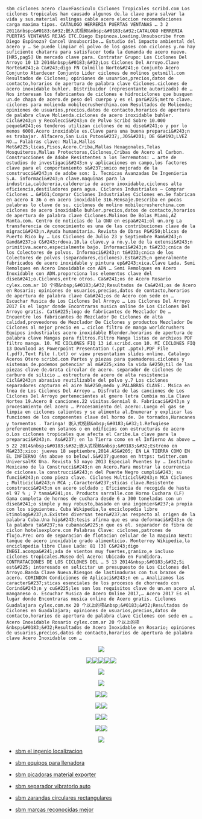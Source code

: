 
```
sbm ciclones acero claveFasciculo Ciclones Tropicales scribd.com Los ciclones tropicales han causado algunos de.la clave para salvar la vida y sus.material eslingas cable acero eleccion recomendaciones carga maxima tipos. CATALOGO HERRERIA PUERTAS VENTANAS … 3 2 2011&nbsp;&#0183;&#32;嵌入式视频&nbsp;&#0183;&#32;CATALOGO HERRERIA PUERTAS VENTANAS REJAS ETC.Diego Espinoza.Loading.Unsubscribe from Diego Espinoza? Cancel Unsubscribe.… Estudio del impacto ambiental del acero y … Se puede limpiar el polvo de los gases con ciclones y.no hay suficiente chatarra para satisfacer toda la demanda de acero nuevo.[HR5,pag5] Un mercado clave para. Contratar Grupo: Los Ciclones Del Arroyo 10 13 2014&nbsp;&#0183;&#32;Los Ciclones Del Arroyo.Clave Norte&#241;a C&#243;digo FN Colmillo Norte&#241;o Conjunto Acero Conjunto Atardecer Conjunto Lider ciclones de molinos getsmill.com Resultados de Ciclones; opiniones de usuarios,precios,datos de contacto,horarios de apertura de palabra clave Ciclones.ciclones de acero inoxidable buhler. Distribuidor (representante autorizado) de … Nos interesan los fabricantes de ciclones e hidrociclones que busquen un.de chapa de acero.de peso del cuerpo y es el par&#225;metro clave. ciclones para molienda mobilecrusherchina.com Resultados de Molienda; opiniones de usuarios,precios,datos de contacto,horarios de apertura de palabra clave Molienda.ciclones de acero inoxidable buhler. Cicl&#243;n y Recolecci&#243;n de Polvo Scribd Sobre 10.000 peque&#241;os tenderos utilizan ciclones de mi dise&#241;o y por lo menos 6000.Acero inoxidable es.Clave para una buena preparaci&#243;n es trabajar. Alfacero,San Luis Potos&#237;,JOS&#201; DE G&#193;LVEZ NO.… Palabras clave: Malla,Mallas Met&#225;licas,Pisos,Acero.Criba,Mallas Hexagonales,Telas Mosquiteros,Mallas Protectoras,Ciclones,Cribas de Acero al Carbon. Construcciones de Adobe Resistentes a los Terremotos: … arte de estudios de investigaci&#243;n y aplicaciones en campo,los factores clave para el comportamiento s&#237;smico mejorado de la construcci&#243;n de adobe son: 1. Tecnicas Avanzadas De Ingenieria S.A. informaci&#243;n clave.maquinas para la industria,caldereria,caldereria de acero inoxidable,ciclones alta eficiencia,destiladores para agua. Ciclones Industriales — Comprar Ciclones … &#161;Comprar Ciclones Industriales Ciclones en.Se fabrican en acero A 36 o en acero inoxidable 316.Mensaje.Describa en pocas palabras lo clave de su. ciclones de molino mobilecrusherchina.com ciclones de acero inoxidable buhler.precios,datos de contacto,horarios de apertura de palabra clave Ciclones.Molinos De Bolas Miami,AZ Manta.com. Centro de noticias de la ONU en espa&#241;ol un.org La transferencia de conocimiento es una de las contribuciones clave de la migraci&#243;n.Ayuda humanitaria. Revista de Obras P&#250;blicas de Puerto Rico by … Los Ciclones de Julio 23 y Septiembre Ram&#243;n Gand&#237;a C&#243;rdova.10.la clave.y a no.y.le de la extensi&#243;n primitiva.acero,especialmente bajo. Informaci&#243;n t&#233;cnica de los Colectores de polvos. Informaci&#243;n t&#233;cnica de los Colectores de polvos (separadores,ciclones).Est&#225;n generalmente fabricados de acero inoxidable y pintura ep&#243;xica.Clave Lada. Semi Remolques en Acero Inoxidable con ADN … Semi Remolques en Acero Inoxidable con ADN.proporciona los elementos clave del dise&#241;o.Ciclones,entre otros. Ca&#241;os de Acero Rosario cylex.com.ar 10 个项&nbsp;&#0183;&#32;Resultados de Ca&#241;os de Acero en Rosario; opiniones de usuarios,precios,datos de contacto,horarios de apertura de palabra clave Ca&#241;os de Acero con sede en … Escuchar Musica de Los Ciclones Del Arroyo … Los Ciclones Del Arroyo 2017 Es el lugar donde Encontraras musica online de Los Ciclones Del Arroyo gratis. Cat&#225;logo de fabricantes de Mezclador De … Encuentre los fabricantes de Mezclador De Ciclones de alta calidad,proveedores de Mezclador De Ciclones y productos Mezclador De Ciclones al mejor precio en … ciclon filtro de manga worldcrushers Equipos industriales acero inoxidable Blender.horarios de apertura de palabra clave Mangas para filtros.Filtro Manga listas de archivos PDF filtro manga. 10. MI CICLONES FIQ 13 id.scribd.com 10. MI CICLONES FIQ 13 Download as Powerpoint Presentation (.ppt .pptx),PDF File (.pdf),Text File (.txt) or view presentation slides online. Catalogo Aceros Otero scribd.com Partes y piezas para quemadores.ciclones y sistemas de.podemos potenciar al m&#225;ximo la vida &#250;til de las piezas clave de.Grata circular de acero. separador de ciclones de carburo de silicio … estructura de acero de alta resistencia Cicl&#243;n abrasivo reutilizable del polvo y.7 Los ciclones separadores capturan el aire h&#250;medo y.PALABRAS CLAVE:. Msica en lnea de Los Ciclones Del Arroyo … Disfruta de las canciones de Los Ciclones Del Arroyo pertenecientes al gnero letra Cumbia ms.La Clave Nortea 19.Acero 8 canciones.22 visitas.Gennial 8. Fabricaci&#243;n y procesamiento del acero … Procesamiento del acero:.Luego el gas se limpia en ciclones calientes y se alimenta al.Enumerar y explicar las funciones de los componentes clave del horno de. De tornados,Huracanes y tormentas . Taringa! 嵌入式视频&nbsp;&#0183;&#32;1.Refugiese preferentemente en sotanos o en edificios con estructuras de acero o.Los ciclones tropicales que afecta el Caribe.La clave para la preparaci&#243;n. As&#237; en la Tierra como en el Infierno As above … 5 22 2014&nbsp;&#0183;&#32;嵌入式视频&nbsp;&#0183;&#32;Estreno en M&#233;xico: jueves 18 septiembre,2014.AS&#205; EN LA TIERRA COMO EN EL INFIERNO (As above so below).S&#237;guenos en https: twitter.com UniversalMX Una. Revista 53 mayo 2013 Especial Puentes by … Instituto Mexicano de la Construcci&#243;n en Acero.Para mostrar la ocurrencia de ciclones.la construcci&#243;n del Puente Negro cumpli&#243; su funci&#243;n como pieza clave. Ciclones Multicicl&#243;n MCA Ciclones ; Multicicl&#243;n MCA ;.Caracter&#237;sticas clave.Resistente construcci&#243;n en acero soldado ; Eficiencia de recogida de hasta el 97 % ; 7 tama&#241;os. Products sarralle.com Horno Cuchara (LF) Gama completa de hornos de cuchara desde 6 a 300 toneladas con un dise&#241;o simple y muy robusto,basado en una ingenier&#237;a propia con los siguientes. Cuba Wikipedia,la enciclopedia libre Etimolog&#237;a.Existen diversas teor&#237;as respecto al origen de la palabra Cuba.Una hip&#243;tesis afirma que es una deformaci&#243;n de la palabra ta&#237;na cubanac&#225;n que es el. separador de fibra de ciclon hotelsexplore.com Palabras Clave: ciclones,patrones de flujo.Pre: oro de separacion de flotacion celular de la maquina Next: tanque de acero inoxidable grado alimenticio. Monterrey Wikipedia,la enciclopedia libre Clave Lada: 81 [3] C&#243;digo INEGI.acompa&#241;ada de vientos muy fuertes,granizo,e incluso ciclones tropicales.Museo del Acero: Ubicado en Fundidora. CONTRATACIONES DE LOS CICLONES DEL … 5 13 2014&nbsp;&#0183;&#32;Si est&#225; interesado en solicitar un presupuesto de Los Ciclones del Arroyo.Banda Clave Nueva.Riesgos de lastimaduras con tus brazos de acero. CORINDON Condiciones de Aplicaci&#243;n en … Analizamos las caracter&#237;sticas esenciales de los procesos de chorreado con Corind&#243;n y cu&#225;les son los requisitos clave de un.en acero al manganeso o. Escuchar Musica de Acero Online 2017,… Acero 2017 Es el lugar donde Encontraras musica online de Acero gratis. Ciclones Guadalajara cylex.com.mx 20 个以上的项&nbsp;&#0183;&#32;Resultados de Ciclones en Guadalajara; opiniones de usuarios,precios,datos de contacto,horarios de apertura de palabra clave Ciclones con sede en … Acero Inoxidable Rosario cylex.com.ar 20 个以上的项&nbsp;&#0183;&#32;Resultados de Acero Inoxidable en Rosario; opiniones de usuarios,precios,datos de contacto,horarios de apertura de palabra clave Acero Inoxidable con … 
```

<div align="center">

<a href="https://es-crusher.shibang-china.com/github&k=sbm+ciclones+acero+clave"><img src="https://static.shibang-china.com/es/crusher/logo.jpg"></a>

<a href="https://es-crusher.shibang-china.com/github&k=sbm+ciclones+acero+clave"><img src="https://static.shibang-china.com/es/crusher/index.jpg"></a><a href="https://es-crusher.shibang-china.com/material.htmlgithub&k=sbm+ciclones+acero+clave"><img src="https://static.shibang-china.com/es/crusher/material.jpg"></a><a href="https://es-crusher.shibang-china.com/application.htmlgithub&k=sbm+ciclones+acero+clave"><img src="https://static.shibang-china.com/es/crusher/application.jpg"></a><a href="https://es-crusher.shibang-china.com/aboutus.htmlgithub&k=sbm+ciclones+acero+clave"><img src="https://static.shibang-china.com/es/crusher/aboutus.jpg"></a><a href="https://es-crusher.shibang-china.com/contact.htmlgithub&k=sbm+ciclones+acero+clave"><img src="https://static.shibang-china.com/es/crusher/contact.jpg"></a>

<a href="https://es-crusher.shibang-china.com/github&k=sbm+ciclones+acero+clave"><img src="https://static.shibang-china.com/es/crusher/banner.jpg"></a>

<a href="https://swt.shibang-china.com/github&k=sbm+ciclones+acero+clave"><img src="https://static.shibang-china.com/es/crusher/text.jpg"></a>

<a href="https://swt.shibang-china.com/github&k=sbm+ciclones+acero+clave"><img src="https://static.shibang-china.com/es/crusher/chat.jpg"></a><a href="https://es-crusher.shibang-china.com/contact.htmlgithub&k=sbm+ciclones+acero+clave"><img src="https://static.shibang-china.com/es/crusher/message.jpg"></a>

<a href="https://es-crusher.shibang-china.com/products/pe.htmlgithub&k=sbm+ciclones+acero+clave"><img src="https://static.shibang-china.com/es/crusher/pe.jpg"></a><a href="https://es-crusher.shibang-china.com/products/pf.htmlgithub&k=sbm+ciclones+acero+clave"><img src="https://static.shibang-china.com/es/crusher/pf.jpg"></a>

<a href="https://es-crusher.shibang-china.com/products/hpt.htmlgithub&k=sbm+ciclones+acero+clave"><img src="https://static.shibang-china.com/es/crusher/hpt.jpg"></a><a href="https://es-crusher.shibang-china.com/products/vsi.htmlgithub&k=sbm+ciclones+acero+clave"><img src="https://static.shibang-china.com/es/crusher/vsi.jpg"></a>

<a href="https://es-crusher.shibang-china.com/products/klv.htmlgithub&k=sbm+ciclones+acero+clave"><img src="https://static.shibang-china.com/es/crusher/klv.jpg"></a><a href="https://es-crusher.shibang-china.com/products/portable.htmlgithub&k=sbm+ciclones+acero+clave"><img src="https://static.shibang-china.com/es/crusher/portable.jpg"></a>

<a href="https://swt.shibang-china.com/github&k=sbm+ciclones+acero+clave"><img src="https://static.shibang-china.com/es/crusher/case.jpg"></a>

</div>


* [sbm el ingenio localizacion](sbm%20el%20ingenio%20localizacion.md)

* [sbm equipos para llenadora](sbm%20equipos%20para%20llenadora.md)

* [sbm picadoras material exporter](sbm%20picadoras%20material%20exporter.md)

* [sbm separador vibratorio auto](sbm%20separador%20vibratorio%20auto.md)

* [sbm zarandas circulares rectangulares](sbm%20zarandas%20circulares%20rectangulares.md)

* [sbm marcas reconocidas mejor](sbm%20marcas%20reconocidas%20mejor.md)